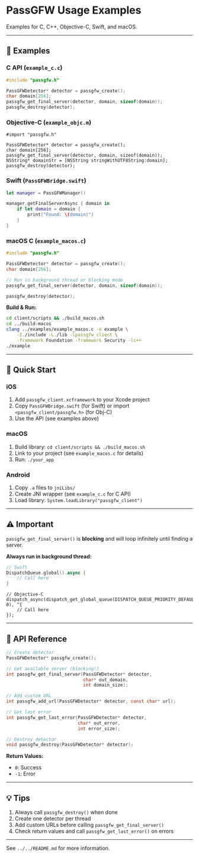 # PassGFW Usage Examples

Examples for C, C++, Objective-C, Swift, and macOS.

---

## 📝 Examples

### C API (`example_c.c`)

```c
#include "passgfw.h"

PassGFWDetector* detector = passgfw_create();
char domain[256];
passgfw_get_final_server(detector, domain, sizeof(domain));
passgfw_destroy(detector);
```

### Objective-C (`example_objc.m`)

```objc
#import "passgfw.h"

PassGFWDetector* detector = passgfw_create();
char domain[256];
passgfw_get_final_server(detector, domain, sizeof(domain));
NSString* domainStr = [NSString stringWithUTF8String:domain];
passgfw_destroy(detector);
```

### Swift (`PassGFWBridge.swift`)

```swift
let manager = PassGFWManager()

manager.getFinalServerAsync { domain in
    if let domain = domain {
        print("Found: \(domain)")
    }
}
```

### macOS C (`example_macos.c`)

```c
#include "passgfw.h"

PassGFWDetector* detector = passgfw_create();
char domain[256];

// Run in background thread or blocking mode
passgfw_get_final_server(detector, domain, sizeof(domain));

passgfw_destroy(detector);
```

**Build & Run:**
```bash
cd client/scripts && ./build_macos.sh
cd ../build-macos
clang ../examples/example_macos.c -o example \
    -I./include -L./lib -lpassgfw_client \
    -framework Foundation -framework Security -lc++
./example
```

---

## 🚀 Quick Start

### iOS

1. Add `passgfw_client.xcframework` to your Xcode project
2. Copy `PassGFWBridge.swift` (for Swift) or import `<passgfw_client/passgfw.h>` (for Obj-C)
3. Use the API (see examples above)

### macOS

1. Build library: `cd client/scripts && ./build_macos.sh`
2. Link to your project (see `example_macos.c` for details)
3. Run: `./your_app`

### Android

1. Copy `.a` files to `jniLibs/`
2. Create JNI wrapper (see `example_c.c` for C API)
3. Load library: `System.loadLibrary("passgfw_client")`

---

## ⚠️ Important

`passgfw_get_final_server()` is **blocking** and will loop infinitely until finding a server.

**Always run in background thread:**

```swift
// Swift
DispatchQueue.global().async {
    // Call here
}
```

```objc
// Objective-C
dispatch_async(dispatch_get_global_queue(DISPATCH_QUEUE_PRIORITY_DEFAULT, 0), ^{
    // Call here
});
```

---

## 📖 API Reference

```c
// Create detector
PassGFWDetector* passgfw_create();

// Get available server (blocking!)
int passgfw_get_final_server(PassGFWDetector* detector, 
                             char* out_domain, 
                             int domain_size);

// Add custom URL
int passgfw_add_url(PassGFWDetector* detector, const char* url);

// Get last error
int passgfw_get_last_error(PassGFWDetector* detector, 
                           char* out_error, 
                           int error_size);

// Destroy detector
void passgfw_destroy(PassGFWDetector* detector);
```

**Return Values:**
- `0`: Success
- `-1`: Error

---

## 💡 Tips

1. Always call `passgfw_destroy()` when done
2. Create one detector per thread
3. Add custom URLs before calling `passgfw_get_final_server()`
4. Check return values and call `passgfw_get_last_error()` on errors

---

See `../../README.md` for more information.
